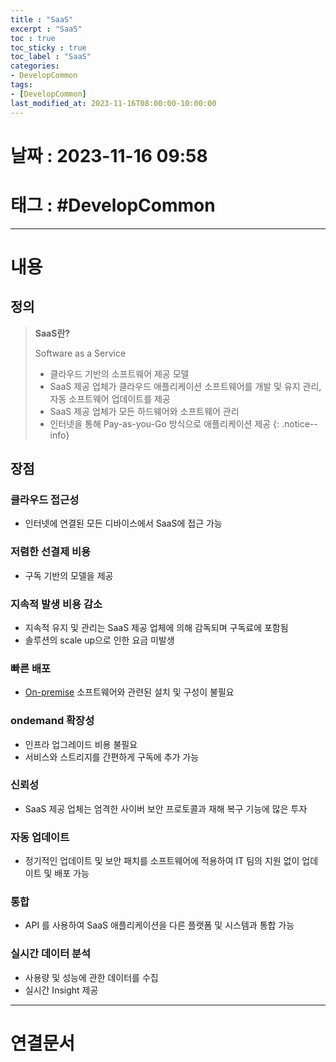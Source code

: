 ```yaml
---
title : "SaaS"
excerpt : "SaaS"
toc : true
toc_sticky : true
toc_label : "SaaS"
categories:
- DevelopCommon
tags:
- [DevelopCommon]
last_modified_at: 2023-11-16T08:00:00-10:00:00
---
```


# 날짜 : 2023-11-16 09:58

# 태그 : #DevelopCommon
---

# 내용

## 정의
> **SaaS란?**
>
> Software as a Service
> - 클라우드 기반의 소프트웨어 제공 모델
> - SaaS 제공 업체가 클라우드 애플리케이션 소프트웨어를 개발 및 유지 관리, 자동 소프트웨어 업데이트를 제공
> - SaaS 제공 업체가 모든 하드웨어와 소프트웨어 관리
> - 인터넷을 통해 Pay-as-you-Go 방식으로 애플리케이션 제공
{: .notice--info}

## 장점

### 클라우드 접근성
- 인터넷에 연결된 모든 디바이스에서 SaaS에 접근 가능

### 저렴한 선결제 비용
- 구독 기반의 모델을 제공

### 지속적 발생 비용 감소
- 지속적 유지 및 관리는 SaaS 제공 업체에 의해 감독되며 구독료에 포함됨
- 솔루션의 scale up으로 인한 요금 미발생

### 빠른 배포
- [On-premise](../../developcommon/developcommon-On-premise) 소프트웨어와 관련된 설치 및 구성이 불필요

### ondemand 확장성
- 인프라 업그레이드 비용 불필요
- 서비스와 스트리지를 간편하게 구독에 추가 가능

### 신뢰성
- SaaS 제공 업체는 엄격한 사이버 보안 프로토콜과 재해 복구 기능에 많은 투자

### 자동 업데이트
- 정기적인 업데이트 및 보안 패치를 소프트웨어에 적용하여 IT 팀의 지원 없이 업데이트 및 배포 가능

### 통합
- API 를 사용하여 SaaS 애플리케이션을 다른 플랫폼 및 시스템과 통합 가능

### 실시간 데이터 분석
- 사용량 및 성능에 관한 데이터를 수집
- 실시간 Insight 제공

---

# 연결문서
